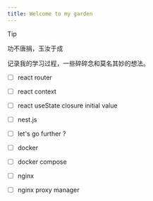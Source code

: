 ```yaml
---
title: Welcome to my garden
---
```


> [!tip] 
> 功不唐捐，玉汝于成


记录我的学习过程，一些碎碎念和莫名其妙的想法。

- [ ] react router
- [ ] react context
- [ ] react useState closure initial value
- [ ] nest.js
- [ ] let's go further ?
- [ ] docker
- [ ] docker compose
- [ ] nginx
- [ ] nginx proxy manager

